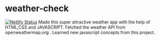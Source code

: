 # weather-check
[![Netlify Status](https://api.netlify.com/api/v1/badges/755981da-c56f-44ba-96a9-e9a307a3ec75/deploy-status)](https://app.netlify.com/sites/lets-check-weather/deploys)
Made this super attractive weather app with the help of HTML,CSS and JAVASCRIPT.
Fetched the weather API from openweathermap.org . Learned new javascript concepts from this project.
